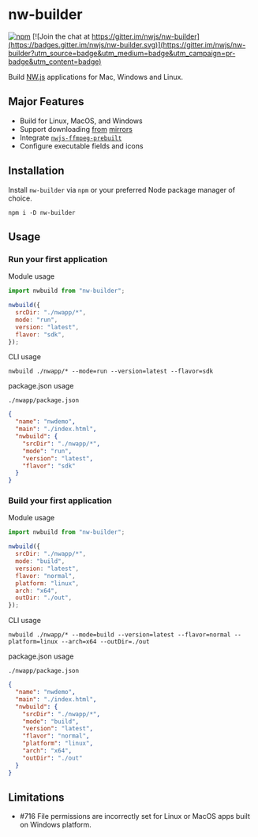 # nw-builder

[![npm](https://img.shields.io/npm/v/nw-builder.svg?style=flat)](https://www.npmjs.com/package/nw-builder)
[![Join the chat at https://gitter.im/nwjs/nw-builder](https://badges.gitter.im/nwjs/nw-builder.svg)](https://gitter.im/nwjs/nw-builder?utm_source=badge&utm_medium=badge&utm_campaign=pr-badge&utm_content=badge)

Build [NW.js](https://github.com/nwjs/nw.js) applications for Mac, Windows and Linux.

## Major Features

- Build for Linux, MacOS, and Windows
- Support downloading [from](https://npm.taobao.org/mirrors/nwjs) [mirrors](https://npmmirror.com/mirrors/nwjs)
- Integrate [`nwjs-ffmpeg-prebuilt`](https://github.com/nwjs-ffmpeg-prebuilt/nwjs-ffmpeg-prebuilt)
- Configure executable fields and icons

## Installation

Install `nw-builder` via `npm` or your preferred Node package manager of choice.

```shell
npm i -D nw-builder
```

## Usage

### Run your first application

Module usage

```javascript
import nwbuild from "nw-builder";

nwbuild({
  srcDir: "./nwapp/*",
  mode: "run",
  version: "latest",
  flavor: "sdk",
});
```

CLI usage

```shell
nwbuild ./nwapp/* --mode=run --version=latest --flavor=sdk
```

package.json usage

`./nwapp/package.json`

```json
{
  "name": "nwdemo",
  "main": "./index.html",
  "nwbuild": {
    "srcDir": "./nwapp/*",
    "mode": "run",
    "version": "latest",
    "flavor": "sdk"
  }
}
```

### Build your first application

Module usage

```javascript
import nwbuild from "nw-builder";

nwbuild({
  srcDir: "./nwapp/*",
  mode: "build",
  version: "latest",
  flavor: "normal",
  platform: "linux",
  arch: "x64",
  outDir: "./out",
});
```

CLI usage

```shell
nwbuild ./nwapp/* --mode=build --version=latest --flavor=normal --platform=linux --arch=x64 --outDir=./out
```

package.json usage

`./nwapp/package.json`

```json
{
  "name": "nwdemo",
  "main": "./index.html",
  "nwbuild": {
    "srcDir": "./nwapp/*",
    "mode": "build",
    "version": "latest",
    "flavor": "normal",
    "platform": "linux",
    "arch": "x64",
    "outDir": "./out"
  }
}
```

## Limitations

- #716 File permissions are incorrectly set for Linux or MacOS apps built on Windows platform.
